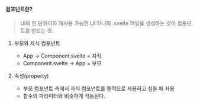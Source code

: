#### 컴포넌트란?
> UI의 한 단위이자 재사용 가능한 UI
> 하나의 .svelte 파일을 생성하는 것이 컴포넌트를 만드는 것.

1. 부모와 자식 컴포넌트
    - App -> Component.svelte = 자식
    - Component.svelte -> App = 부모

2. 속성(property)
    - 부모 컴포넌트 측에서 자식 컴포넌트를 동적으로 사용하고 싶을 때 사용
    - 함수의 파라미터와 비슷하게 작동된다.